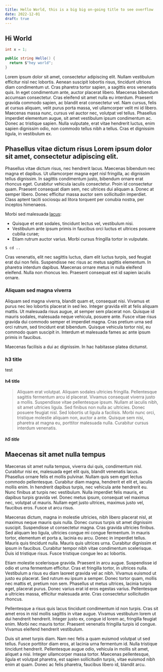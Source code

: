 ```yaml
---
title: Hello World, this is a big big on-going title to see overflow
date: 2022-12-01
draft: true
---
```


## Hi World

```csharp
int x = 1;

public string Hello() {
  return $"hey world";
}
```

Lorem ipsum dolor sit amet, consectetur adipiscing elit. Nullam vestibulum efficitur nisl nec lobortis. Aenean suscipit lobortis risus, tincidunt ultrices diam condimentum ut. Cras pharetra tortor sapien, a sagittis eros venenatis quis. In eget condimentum ante, auctor placerat libero. Maecenas bibendum accumsan consectetur. Cras eleifend sit amet nulla eu interdum. Praesent gravida commodo sapien, ac blandit erat consectetur vel. Nam cursus, felis at cursus aliquam, velit purus porta massa, vel ullamcorper velit mi id libero. Maecenas massa nunc, cursus vel auctor nec, volutpat vel tellus. Phasellus imperdiet elementum augue, sit amet vestibulum ipsum condimentum ac. Donec ac tristique sapien. Nulla vulputate, erat vitae hendrerit luctus, enim sapien dignissim odio, non commodo tellus nibh a tellus. Cras et dignissim ligula, in vestibulum ex.

## Phasellus vitae dictum risus Lorem ipsum dolor sit amet, consectetur adipiscing elit.

Phasellus vitae dictum risus, nec hendrerit lacus. Maecenas bibendum nec magna et dapibus. Ut ullamcorper magna eget nisl fringilla, ac dignissim tellus dignissim. In sagittis condimentum justo, bibendum ornare erat rhoncus eget. Curabitur vehicula iaculis consectetur. Proin id consectetur quam. Praesent consequat diam sem, nec ultrices dui aliquam a. Donec at semper libero. Donec efficitur massa auctor sem sollicitudin imperdiet. Class aptent taciti sociosqu ad litora torquent per conubia nostra, per inceptos himenaeos.

Morbi sed malesuada [lacus](#):

- Quisque et erat sodales, tincidunt lectus vel, vestibulum nisi.
- Vestibulum ante ipsum primis in faucibus orci luctus et ultrices posuere cubilia curae;
- Etiam rutrum auctor varius. Morbi cursus fringilla tortor in vulputate.

```sh
$ cd ..

```

Cras venenatis, elit nec sagittis luctus, diam elit luctus turpis, sed feugiat erat dui non felis. Suspendisse nec risus ac metus sagittis elementum. In pharetra interdum dapibus. Maecenas ornare metus in nulla eleifend eleifend. Nulla non rhoncus leo. Praesent consequat est id sapien iaculis ornare.

### Aliquam sed magna viverra

Aliquam sed magna viverra, blandit quam et, consequat nisi. Vivamus et purus nec leo lobortis placerat in sed leo. Integer gravida elit at felis aliquam mattis. Ut malesuada risus augue, at semper sem placerat non. Quisque id mauris sodales, malesuada neque vehicula, posuere ante. Fusce vitae risus gravida dui commodo semper et imperdiet magna. Cras pretium urna sed orci rutrum, sed tincidunt erat bibendum. Quisque vehicula tortor nisl, eu commodo quam suscipit in. Interdum et malesuada fames ac ante ipsum primis in faucibus.

Maecenas facilisis a dui ac dignissim. In hac habitasse platea dictumst.

### h3 title

test

#### h4 title

> Aliquam erat volutpat. Aliquam sodales ultricies fringilla. Pellentesque sagittis fermentum arcu id placerat. Vivamus consequat viverra justo a mollis. Suspendisse vitae pellentesque ipsum. Nullam at iaculis nibh, sit amet ultricies ligula. Sed finibus non nulla ac ultricies. Donec posuere feugiat nisl. Sed lobortis ut ligula a facilisis. Morbi nunc orci, tristique molestie aliquam non, auctor a ante. Quisque sem nisi, pharetra at magna eu, porttitor malesuada nulla. Curabitur cursus interdum venenatis.

##### h5 title

## Maecenas sit amet nulla tempus

Maecenas sit amet nulla tempus, viverra dui quis, condimentum nisl. Curabitur nisi ex, malesuada eget elit quis, blandit venenatis lacus. Phasellus ornare felis et mollis pulvinar. Nullam quis sem eget lectus commodo pellentesque. Curabitur diam magna, hendrerit et elit et, iaculis mollis enim. In hendrerit dapibus turpis, nec vehicula ante hendrerit eu. Nunc finibus at turpis nec vestibulum. Nulla imperdiet felis mauris, et dapibus turpis gravida vel. Donec metus ipsum, consequat vel maximus nec, volutpat ut mauris. Nullam eget justo ultrices, maximus justo vel, faucibus eros. Fusce ut arcu risus.

Maecenas dictum, magna in molestie ultricies, nibh libero placerat nisl, at maximus neque mauris quis nulla. Donec cursus turpis sit amet dignissim suscipit. Suspendisse ut consectetur magna. Cras gravida ultricies finibus. Sed aliquam leo ligula, ultricies congue mi congue fermentum. In mauris tortor, elementum et porta a, lacinia eu arcu. Donec in imperdiet tellus. Mauris quis tincidunt nulla. Mauris quis ultrices urna. Curabitur dignissim et ipsum in faucibus. Curabitur tempor nibh vitae condimentum scelerisque. Duis id tristique risus. Fusce tristique congue leo ac lobortis.

Etiam molestie scelerisque gravida. Praesent in arcu augue. Suspendisse id odio et urna fermentum efficitur. Cras et fringilla tortor, in ultrices nulla. Vestibulum a risus eu diam laoreet gravida vel ac nibh. Vivamus euismod ut justo eu placerat. Sed rutrum eu ipsum a semper. Donec tortor quam, mollis nec mattis et, pretium non sem. Phasellus ut metus ultrices, lacinia turpis eget, placerat purus. Donec varius erat id eros egestas varius. Pellentesque a ultricies massa, efficitur malesuada ante. Cras consectetur sollicitudin rhoncus.

Pellentesque a risus quis lacus tincidunt condimentum id non turpis. Cras sit amet eros in nisl mollis sagittis in vitae augue. Vivamus vestibulum lorem ut dui hendrerit hendrerit. Integer justo ex, congue id lorem ac, fringilla feugiat enim. Morbi nec mauris tortor. Praesent venenatis fringilla turpis id congue. Vivamus eleifend hendrerit vestibulum.

Duis sit amet turpis diam. Nam nec felis a quam euismod volutpat ut sed tellus. Fusce porttitor diam eros, at lacinia urna fermentum id. Nulla tristique tincidunt hendrerit. Pellentesque augue odio, vehicula in mollis sit amet, aliquet a nisi. Integer ullamcorper massa tortor. Maecenas pellentesque, ligula et volutpat pharetra, est sapien sollicitudin turpis, vitae euismod nibh enim at quam. Donec ac felis pharetra, faucibus libero id, blandit arcu.
